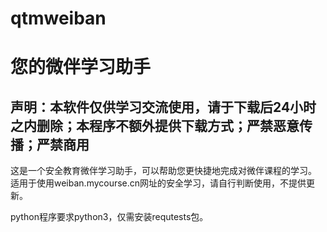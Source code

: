 # qtmweiban
# 您的微伴学习助手

## 声明：本软件仅供学习交流使用，请于下载后24小时之内删除；本程序不额外提供下载方式；严禁恶意传播；严禁商用

这是一个安全教育微伴学习助手，可以帮助您更快捷地完成对微伴课程的学习。
适用于使用weiban.mycourse.cn网址的安全学习，请自行判断使用，不提供更新。

python程序要求python3，仅需安装requtests包。


